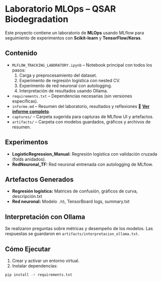 # Laboratorio MLOps – QSAR Biodegradation

Este proyecto contiene un laboratorio de **MLOps** usando MLflow para seguimiento de experimentos con **Scikit-learn** y **TensorFlow/Keras**.

## Contenido

- `MLFLOW_TRACKING_LABORATORY.ipynb` – Notebook principal con todos los pasos:
  1. Carga y preprocesamiento del dataset.
  2. Experimento de regresión logística con nested CV.
  3. Experimento de red neuronal con autologging.
  4. Interpretación de resultados usando Ollama.
- `requirements.txt` – Dependencias necesarias (sin versiones específicas).
- `informe.md` – Resumen del laboratorio, resultados y reflexiones 📄 **[Ver informe completo](informe.md)**.
- `captures/` – Carpeta sugerida para capturas de MLflow UI y artefactos.
- `artifacts/` – Carpeta con modelos guardados, gráficos y archivos de resumen.

## Experimentos

- **LogisticRegression_Manual:** Regresión logística con validación cruzada (folds anidados).  
- **RedNeuronal_TF:** Red neuronal entrenada con autologging de MLflow.

## Artefactos Generados

- **Regresión logística:** Matrices de confusión, gráficos de curva, descripción.txt  
- **Red neuronal:** Modelo `.h5`, TensorBoard logs, summary.txt

## Interpretación con Ollama
Se realizaron preguntas sobre métricas y desempeño de los modelos. Las respuestas se guardaron en `artifacts/interpretacion_ollama.txt`.

## Cómo Ejecutar
1. Crear y activar un entorno virtual.
2. Instalar dependencias:

```bash
pip install -r requirements.txt
